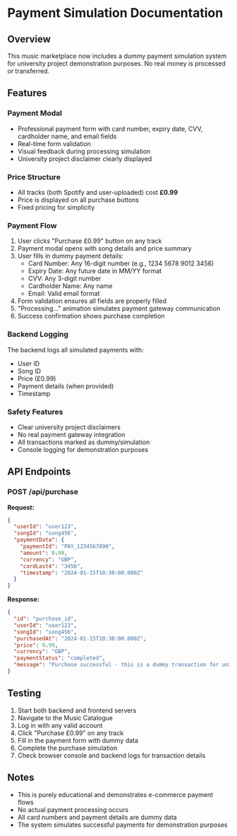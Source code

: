# Payment Simulation Documentation

## Overview
This music marketplace now includes a dummy payment simulation system for university project demonstration purposes. No real money is processed or transferred.

## Features

### Payment Modal
- Professional payment form with card number, expiry date, CVV, cardholder name, and email fields
- Real-time form validation
- Visual feedback during processing simulation
- University project disclaimer clearly displayed

### Price Structure
- All tracks (both Spotify and user-uploaded) cost **£0.99**
- Price is displayed on all purchase buttons
- Fixed pricing for simplicity

### Payment Flow
1. User clicks "Purchase £0.99" button on any track
2. Payment modal opens with song details and price summary
3. User fills in dummy payment details:
   - Card Number: Any 16-digit number (e.g., 1234 5678 9012 3456)
   - Expiry Date: Any future date in MM/YY format
   - CVV: Any 3-digit number
   - Cardholder Name: Any name
   - Email: Valid email format
4. Form validation ensures all fields are properly filled
5. "Processing..." animation simulates payment gateway communication
6. Success confirmation shows purchase completion

### Backend Logging
The backend logs all simulated payments with:
- User ID
- Song ID
- Price (£0.99)
- Payment details (when provided)
- Timestamp

### Safety Features
- Clear university project disclaimers
- No real payment gateway integration
- All transactions marked as dummy/simulation
- Console logging for demonstration purposes

## API Endpoints

### POST /api/purchase
**Request:**
```json
{
  "userId": "user123",
  "songId": "song456",
  "paymentData": {
    "paymentId": "PAY_1234567890",
    "amount": 0.99,
    "currency": "GBP",
    "cardLast4": "3456",
    "timestamp": "2024-01-15T10:30:00.000Z"
  }
}
```

**Response:**
```json
{
  "id": "purchase_id",
  "userId": "user123",
  "songId": "song456",
  "purchasedAt": "2024-01-15T10:30:00.000Z",
  "price": 0.99,
  "currency": "GBP",
  "paymentStatus": "completed",
  "message": "Purchase successful - this is a dummy transaction for university project"
}
```

## Testing
1. Start both backend and frontend servers
2. Navigate to the Music Catalogue
3. Log in with any valid account
4. Click "Purchase £0.99" on any track
5. Fill in the payment form with dummy data
6. Complete the purchase simulation
7. Check browser console and backend logs for transaction details

## Notes
- This is purely educational and demonstrates e-commerce payment flows
- No actual payment processing occurs
- All card numbers and payment details are dummy data
- The system simulates successful payments for demonstration purposes








